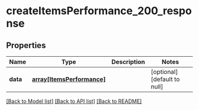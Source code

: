 # createItemsPerformance_200_response

## Properties
Name | Type | Description | Notes
------------ | ------------- | ------------- | -------------
**data** | [**array[ItemsPerformance]**](ItemsPerformance.md) |  | [optional] [default to null]

[[Back to Model list]](../README.md#documentation-for-models) [[Back to API list]](../README.md#documentation-for-api-endpoints) [[Back to README]](../README.md)


